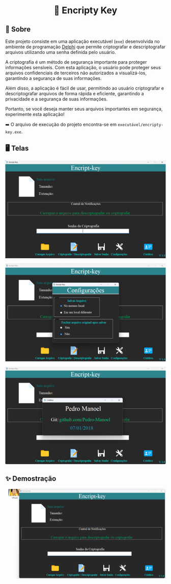 <h1 align="center">
    <p> 🔐 Encripty Key </p>
</h1>

## 🔖 Sobre

Este projeto consiste em uma aplicação executável (`exe`) desenvolvida no ambiente de programação [Delphi](https://www.embarcadero.com/products/delphi) que permite criptografar e descriptografar arquivos utilizando uma senha definida pelo usuário.

A criptografia é um método de segurança importante para proteger informações sensíveis. Com esta aplicação, o usuário pode proteger seus arquivos confidenciais de terceiros não autorizados a visualizá-los, garantindo a segurança de suas informações.

Além disso, a aplicação é fácil de usar, permitindo ao usuário criptografar e descriptografar arquivos de forma rápida e eficiente, garantindo a privacidade e a segurança de suas informações.

Portanto, se você deseja manter seus arquivos importantes em segurança, experimente esta aplicação!

➡️ O arquivo de execução do projeto encontra-se em `executável/encripty-key.exe`.

## 🖥️ Telas

![Encrypty Key](../../../public/assets/images/encript-key.png)

![Encrypty Key Configuração](../../../public/assets/images/encript-key_config.png)

![Encrypty Key Créditos](../../../public/assets/images/encript-key_credits.png)

## ✨ Demostração

![Encrypty Key Demostração](../../../public/assets/images/encript-key_demo.gif)
